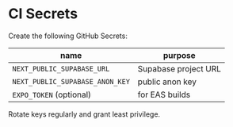 # CI Secrets

Create the following GitHub Secrets:

| name | purpose |
| --- | --- |
| `NEXT_PUBLIC_SUPABASE_URL` | Supabase project URL |
| `NEXT_PUBLIC_SUPABASE_ANON_KEY` | public anon key |
| `EXPO_TOKEN` (optional) | for EAS builds |

Rotate keys regularly and grant least privilege.
